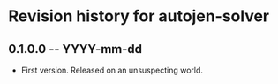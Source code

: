 # Revision history for autojen-solver

## 0.1.0.0 -- YYYY-mm-dd

* First version. Released on an unsuspecting world.
